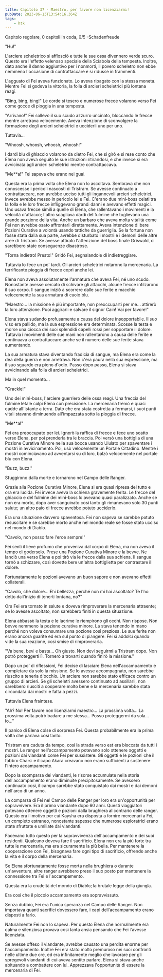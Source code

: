 ```yaml
---
title: Capitolo 37 - Maestro, per favore non licenziarmi!
pubDate: 2023-06-13T13:54:16.364Z
tags:
    - htk
---
```



Capitolo regolare,
0 capitoli in coda, 0/5
-Schadenfreude

"Hu!"

L'arciere scheletrico si afflosciò e tutte le sue ossa divennero verde scuro. Questo era l'effetto velenoso speciale della Sciabola della tempesta. Inoltre, dato anche il danno aggiuntivo per i nonmorti, il povero scheletro non ebbe nemmeno l'occasione di contrattaccare e si ridusse in frammenti.

L'agguato di Fei aveva funzionato. Lo aveva ripagato con la stessa moneta. Mentre Fei si godeva la vittoria, la folla di arcieri scheletrici più lontana reagì.

"Bing, bing, bing!" Le corde si tesero e numerose frecce volarono verso Fei come gocce di pioggia in una tempesta.

"Arrivano!" Fei sollevò il suo scudo azzurro uncinato, bloccando le frecce mentre arretrava velocemente. Aveva intenzione di sconvolgere la formazione degli arcieri scheletrici e ucciderli uno per uno.

Tuttavia...

"Whoosh, whoosh, whoosh, whoosh!"

I dardi blu di ghiaccio volarono da dietro Fei, che si girò e si rese conto che Elena non aveva seguito le sue istruzioni ritirandosi, e che invece si era avvicinata agli arcieri scheletrici mentre contrattaccava.

"Me**a!" Fei sapeva che erano nei guai.

Questa era la prima volta che Elena non lo ascoltava. Sembrava che non conoscesse i pericoli nascosti di Tristram. Se avesse continuato a contrattaccare, non avrebbe ucciso tutti gli ingannevoli arcieri scheletrici. Invece avrebbe messo in pericolo lei e Fei. C'erano due mini-boss celati tra la folla e le loro frecce infliggevano grandi danni e avevano effetti magici.
Uno usava frecce simili a quelle di Elena, che rallentavano i movimenti e la velocità d'attacco; l'altro scagliava dardi del fulmine che toglievano una grande porzione della vita. Anche un barbaro che aveva molta vitalità come Fei non avrebbe osato affrontarli direttamente.
Aveva intenzione di bere Pozioni Curative a volontà usando tattiche da guerriglia. Se la fortuna non fosse stata dalla sua parte, avrebbe disturbato i mostri e i demoni delle altre aree di Tristram. Se avesse attirato l'attenzione del boss finale Griswald, ci sarebbero state conseguenze disastrose.

"Torna indietro! Presto!" Gridò Fei, segnalandole di indietreggiare.

Tuttavia lo fece un po' tardi. Gli arcieri scheletrici notarono la mercenaria. La terrificante pioggia di frecce coprì anche lei.

Elena non aveva assolutamente l'armatura che aveva Fei, né uno scudo. Nonostante avesse cercato di schivare gli attacchi, alcune frecce infilzarono il suo corpo. Il sangue iniziò a scorrere dalle sue ferite e macchiò velocemente la sua armatura di cuoio blu.

"Maestro... la missione è più importante, non preoccuparti per me... attirerò la loro attenzione. Puoi aggirarli e salvare il signor Cain! Vai per favore!"

Elena stava sudando profusamente a causa del dolore insopportabile. Il suo viso era pallido, ma la sua espressione era determinata. Scosse la testa e morse una ciocca dei suoi splendidi capelli rossi per sopportare il dolore. Tuttavia i movimenti delle sue mani non rallentarono a causa delle ferite e continuava a contrattaccare anche se il numero delle sue ferite stava aumentando.

La sua armatura stava diventando fradicia di sangue, ma Elena era come la dea della guerra e non arretrava. Non c'era paura nella sua espressione, ma il suo sguardo era pieno d'odio. Passo dopo passo, Elena si stava avvicinando alla folla di arcieri scheletrici.

Ma in quel momento...

"Crackle!"

Uno dei mini-boss, l'arciere guerriero delle ossa reagì. Una freccia del fulmine letale colpì Elena con precisione. La mercenaria tremò e quasi cadde all'istante a terra. Dato che era stata costretta a fermarsi, i suoi punti vitali stavano diminuendo all'impazzata sotto la pioggia di frecce.

"Me**a!"

Fei era preoccupato per lei. Ignorò la raffica di frecce e fece uno scatto verso Elena, per poi prenderla tra le braccia. Poi versò una bottiglia di una Pozione Curativa Minore nella sua bocca usando Ululato per spaventare i mostri in avvicinamento. Poi, usò velocemente un Portale Cittadino. Mentre i mostri cominciavano ad avventarsi su di loro, balzò velocemente nel portale blu con Elena.

"Buzz, buzz."

Sfuggirono dalla morte e tornarono nel Campo delle Ranger.

Grazie alla Pozione Curativa Minore, Elena si era quasi ripresa del tutto e ora era lucida. Fei invece aveva la schiena gravemente ferita. Le frecce del ghiaccio e del fulmine dei mini-boss lo avevano quasi paralizzato. Anche se non era morto, dopo aver sanguinato così tanto gli rimanevano solo 30 punti salute; un altro paio di frecce avrebbe potuto ucciderlo.

Era una situazione davvero spaventosa. Fei non sapeva se sarebbe potuto resuscitare e se sarebbe morto anche nel mondo reale se fosse stato ucciso nel mondo di Diablo.

"Cavolo, non posso fare l'eroe sempre!"

Fei sentì il lieve profumo che proveniva dal corpo di Elena, ma non aveva il tempo di goderselo. Prese una Pozione Curativa Minore e la bevve. Ne lanciò una verso Elena e poi tirò via le frecce dalla sua schiena. Il sangue tornò a schizzare, così dovette bere un'altra bottiglietta per contrastare il dolore.

Fortunatamente le pozioni avevano un buon sapore e non avevano effetti collaterali.

"Cavolo, che dolore... Ehi bellezza, perché non mi hai ascoltato? Te l'ho detto dall'inizio di tenerti lontana, no?"

Ora Fei era tornato in salute e doveva rimproverare la mercenaria attraente; se lo avesse ascoltato, non sarebbero finiti in questa situazione.

Elena abbassò la testa e le lacrime le riempirono gli occhi. Non rispose. Non bevve nemmeno la pozione curativa minore. La stava tenendo in mano perché non voleva consumare una pozione così preziosa. Le sue ferite non erano ancora guarite ed era sul punto di piangere. Fei si addolcì quando vide la sua reazione, così smise di rimproverarla.

"Va bene, bevi e basta... Oh giusto. Non devi seguirmi a Tristram dopo. Non potrò proteggerti lì. Tornerò a trovarti quando finirò la missione."

Dopo un po' di riflessioni, Fei decise di lasciare Elena nell'accampamento e completare da solo la missione. Se lo avesse accompagnato, non sarebbe riuscito a tenerla d'occhio. Un arciere non sarebbe stato efficace contro un gruppo di arcieri. Se gli scheletri avessero continuato ad assillarli, non sarebbero riusciti a cooperare molto bene e la mercenaria sarebbe stata circondata dai mostri e fatta a pezzi.

Tuttavia Elena fraintese.

"Ah? No! Per favore non licenziarmi maestro... La prossima volta... La prossima volta potrò badare a me stessa... Posso proteggermi da sola... io..."

Il panico di Elena colse di sorpresa Fei. Questa probabilmente era la prima volta che parlava così tanto.

Tristram era caduta da tempo, così la strada verso est era bloccata da tutti i mostri. Le ranger nell'accampamento potevano solo ottenere oggetti e pozioni dai viandanti come Fei per sussistere. Gli oggetti e le pozioni che il fabbro Charsi e il capo Akara creavano non erano sufficienti a sostenere l'intero accampamento.

Dopo la scomparsa dei viandanti, le risorse accumulate nella storia dell'accampamento erano diminuite precipitosamente. Se avessero continuato così, il campo sarebbe stato conquistato dai mostri e dai demoni nell'arco di un anno.

La comparsa di Fei nel Campo delle Ranger per loro era un'opportunità per sopravvivere. Era il primo viandante dopo 60 anni. Questi viaggiatori potevano ottenere oggetti e pozioni dalla brughiera al contrario delle ranger. Questo era il motivo per cui Kaysha era disposta a fornire mercenari a Fei, un completo estraneo, nonostante sapesse che numerose esploratrici erano state sfruttate e umiliate dai viandanti.

Facevano tutto questo per la sopravvivenza dell'accampamento e dei suoi residenti. Qualcuno doveva fare il sacrificio. Elena non era la più forte tra tutte le mercenaria, ma era sicuramente la più bella. Per mantenere la cooperazione con Fei, bisognava fare ogni tipo di sacrificio, offrendo anche la vita e il corpo della mercenaria.

Se Elena sfortunatamente fosse morta nella brughiera o durante un'avventura, altre ranger avrebbero preso il suo posto per mantenere la connessione tra Fei e l'accampamento.

Questa era la crudeltà del mondo di Diablo; la brutale legge della giungla.

Era così che il piccolo accampamento era sopravvissuto.

Senza dubbio, Fei era l'unica speranza nel Campo delle Ranger. Non importava quanti sacrifici dovessero fare, i capi dell'accampamento erano disposti a farlo.

Naturalmente Fei non lo sapeva. Per questo Elena che normalmente era calma e silenziosa provava così tanta ansia pensando che Fei l'avesse licenziata.

Se avesse offeso il viandante, avrebbe causato una perdita enorme per l'accampamento. Inoltre Fei era stato molto premuroso nei suoi confronti nelle ultime due ore, ed era infinitamente meglio che lavorare per gli spregevoli viandanti di cui aveva sentito parlare. Elena si stava anche abituando a combattere con lui. Apprezzava l'opportunità di essere la mercenaria di Fei.




